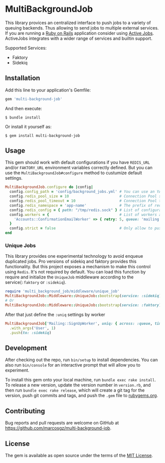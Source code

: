 # MultiBackgroundJob

This library provices an centralized interface to push jobs to a variety of queuing backends. Thus allowing to send jobs to multiple external services. If you are running a [Ruby on Rails](https://github.com/rails/rails) application consider using [Active Jobs](https://github.com/rails/rails/tree/master/activejob). ActiveJobs integrates with a wider range of services and builtin support.

Supported Services:
* Faktory
* Sidekiq

## Installation

Add this line to your application's Gemfile:

```ruby
gem 'multi-background-job'
```

And then execute:

    $ bundle install

Or install it yourself as:

    $ gem install multi-background-job

## Usage

This gem should work with default configurations if you have `REDIS_URL` and/or `FAKTORY_URL` environment variables correctly defined. But you can use the `MultiBackgroundJob#configure` method to custumize default settings.


```ruby
MultiBackgroundJob.configure do |config|
  config.config_path = 'config/background_jobs.yml' # You can use an YAML file. (Default to nil)
  config.redis_pool_size = 10                       # Connection Pool size for redis. (Default to 5)
  config.redis_pool_timeout = 10                    # Connection Pool timeouf for redis. (Default to 5)
  config.redis_namespace = 'app-name'               # The prefix of redis storage keys. (Default to multi-bg)
  config.redis_config = { path: "/tmp/redis.sock" } # List of configurations to be passed along to the Redis.new. (Default to {})
  config.workers = {                                # List of workers and its configurations. (Default to {})
    'Accounts::ConfirmationEmailWorker' => { retry: 5, queue: 'mailing' },
  }
  config.strict = false                             # Only allow to push jobs to known workers. See `config.workers`. (Default to true)
end
```

### Unique Jobs

This library provides one experimental technology to avoid enqueue duplicated jobs. Pro versions of sidekiq and faktory provides this functionality. But this project exposes a mechanism to make this control using `Redis`. It's not required by default. You can load this function by require and initialize the `UniqueJob` middleware according to the service(`:faktory` or `:sidekiq`).

```ruby
require 'multi_background_job/middleware/unique_job'
MultiBackgroundJob::Middleware::UniqueJob::bootstrap(service: :sidekiq)
# Or
MultiBackgroundJob::Middleware::UniqueJob::bootstrap(service: :faktory)
```

After that just define the `:uniq` settings by worker

```ruby
MultiBackgroundJob['Mailing::SignUpWorker', uniq: { across: :queue, timeout: 120 }]
  .with_args('User', 1)
  .push(to: :sidekiq)
```

## Development

After checking out the repo, run `bin/setup` to install dependencies. You can also run `bin/console` for an interactive prompt that will allow you to experiment.

To install this gem onto your local machine, run `bundle exec rake install`. To release a new version, update the version number in `version.rb`, and then run `bundle exec rake release`, which will create a git tag for the version, push git commits and tags, and push the `.gem` file to [rubygems.org](https://rubygems.org).

## Contributing

Bug reports and pull requests are welcome on GitHub at https://github.com/marcosgz/multi-background-job.


## License

The gem is available as open source under the terms of the [MIT License](https://opensource.org/licenses/MIT).
